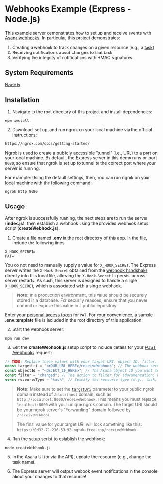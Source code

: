 # Webhooks Example (Express - Node.js)

This example server demonstrates how to set up and receive events with [Asana webhooks](https://developers.asana.com/docs/webhooks). In particular, this project demonstrates:

1. Creating a webhook to track changes on a given resource (e.g., a [task](https://developers.asana.com/docs/tasks))
2. Receiving notifications about changes to that task
3. Verifying the integrity of notifications with HMAC signatures

## System Requirements

[Node.js](https://nodejs.org/)

## Installation

1. Navigate to the root directory of this project and install dependencies:

```
npm install
```

2. Download, set up, and run ngrok on your local machine via the official instructions:

```
https://ngrok.com/docs/getting-started/
```

Ngrok is used to create a publicly accessible "tunnel" (i.e., URL) to a port on your local machine. By default, the Express server in this demo runs on port `8080`, so ensure that ngrok is set up to tunnel to the correct port where your server is running.

For example: Using the default settings, then, you can run ngrok on your local machine with the following command:

```
ngrok http 8080
```

## Usage

After ngrok is successfully running, the next steps are to run the server (**index.js**), then establish a webhook using the provided webhook setup script (**createWebhook.js**).

1. Create a file named **.env** in the root directory of this app. In the file, include the following lines:

```
X_HOOK_SECRET=
PAT=
```

You do not need to manually supply a value for `X_HOOK_SECRET`. The Express server writes the `X-Hook-Secret` obtained from the [webhook handshake](https://developers.asana.com/docs/webhooks-guide#the-webhook-handshake) directly into this local file, allowing the `X-Hook-Secret` to persist across server restarts. As such, this server is designed to handle a single `X_HOOK_SECRET`, which is associated with a single webhook.

> **Note:** In a production environment, this value should be securely stored in a database. For security reasons, ensure that you never commit or expose this value in a public repository.

Enter your [personal access token](https://developers.asana.com/docs/personal-access-token) for `PAT`. For your convenience, a sample **.env.template** file is included in the root directory of this application.

2. Start the webhook server:

```
npm run dev
```

3. Edit the **createWebhook.js** setup script to include details for your [POST /webhooks](https://developers.asana.com/reference/createwebhook) request:

```js
// TODO: Replace these values with your target URI, object ID, filter, and resource type
const targetUri = "<YOUR_URL_HERE>/receiveWebhook"; // The webhook server's public endpoint for receiving webhooks (view README for an example)
const objectId = "<OBJECT_ID_HERE>"; // The Asana object ID you want to track (e.g., a task gid)
const filter = "changed"; // The action to filter for (documentation: https://developers.asana.com/docs/webhooks-guide#actions)
const resourceType = "task"; // Specify the resource type (e.g., task, project)
```

> **Note:** Make sure to set the [`targetUri`](https://developers.asana.com/docs/webhook) parameter to your public ngrok domain instead of a `localhost` domain, such as `http://localhost:8000/receiveWebhook`. This means you must replace `localhost:8000` with your unique ngrok domain. The target URI should be your ngrok server's "Forwarding" domain followed by `/receiveWebhook`. 
> 
> The final value for your target URI will look something like this: `https://0d32-71-236-53-92.ngrok-free.app/receiveWebhook`.

4. Run the setup script to establish the webhook:

```
node createWebhook.js
```

5. In the Asana UI (or via the API), update the resource (e.g., change the task name).

6. The Express server will output webook event notifications in the console about your changes to that resource!
